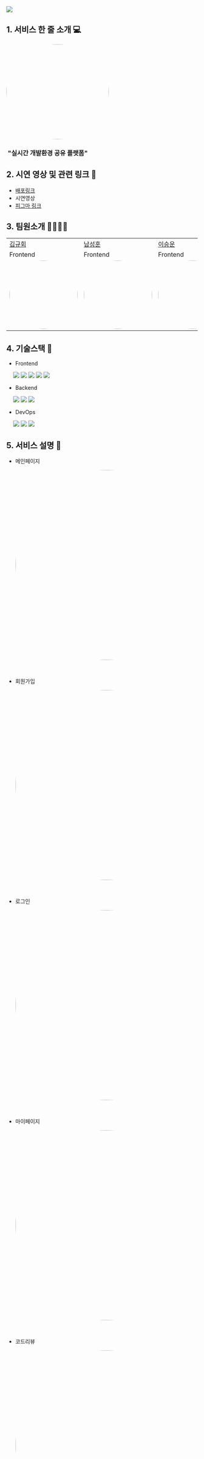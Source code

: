 <img src="https://capsule-render.vercel.app/api?type=waving&color=auto&height=200&section=header&text=2nd-1st-Project-Team5&fontSize=70" />

## 1. 서비스 한 줄 소개 💻

<img style="border: 0px solid black !important; border-radius:50%;" src="https://github.com/GDSC-KNU/2nd-1st-Project-Team5/assets/113246980/2d3edc7c-52d7-4cae-8072-034ed987f7b8" width="270px" height = "250px" />

### &nbsp;"실시간 개발환경 공유 플랫폼"

## 2. 시연 영상 및 관련 링크 🔗
- [배포링크](https://cobys.netlify.app/)
- 시연영상 
- [피그마 링크](https://www.figma.com/file/qQDDWzqkgIukzNdL9UNkLP/Coby-Design-File?type=design&node-id=0-1&t=2oCCePBv0KUqnbtv-0)

## 3. 팀원소개 👨‍👨‍👧‍👦 

<table>
  <tr>
    <td><a href="https://github.com/KimKyuHoi">김규회</a></td>
    <td><a href="https://github.com/yun8565">남성훈</td>
    <td><a href="https://github.com/Usimth">이승운</td>
    <td><a href="https://github.com/dahyun0917">이다현</td>
    <td><a href="https://github.com/20220402">이창윤</td>
  </tr>
  <tr>
    <td>Frontend</td>
    <td>Frontend</td>
    <td>Frontend</td>
    <td>Backend</td>
    <td>Backend</td>
  </tr>
  <tr>
    <td>
      <a href="https://github.com/KimKyuHoi">
        <img style="border: 0px solid black !important; border-radius:50%;" src="https://github.com/GDSC-KNU/2nd-1st-Project-Team5/assets/113246980/c735036d-581d-412e-b94f-8f4676523a67" width="180px" height = "180px" />
      </a>
   </td>
    <td>
      <a href="https://github.com/20220402">
        <img style="border: 0px solid black !important; border-radius:50%; " src="https://github.com/GDSC-KNU/2nd-1st-Project-Team5/assets/113246980/4545071b-d029-4c9f-88c5-80acfebf46a7" width="180px" height = "180px" />
      </a>
   </td>
    <td>
      <a href="https://github.com/Usimth">
        <img style="border: 0px solid black !important; border-radius:50%; " src="https://github.com/GDSC-KNU/2nd-1st-Project-Team5/assets/113246980/314b132b-bacf-4324-82df-870ebd42db21" width="180px" height = "180px" />
      </a>
   </td>
     <td>
       <a href="https://github.com/dahyun0917">
        <img style="border: 0px solid black !important; border-radius:50%; " src="https://avatars.githubusercontent.com/u/75965656?v=4" width="180px" height = "180px" />
       </a>
   </td>
    <td>
      <a href="https://github.com/yun">
        <img style="border: 0px solid black !important; border-radius:50%;" src="https://github.com/GDSC-KNU/2nd-1st-Project-Team5/assets/113246980/3354d8dc-c70c-44d6-bae2-2246f41c2b72" width="180px" height = "180px" />
      </a>
   </td>
  </tr>
</table>

## 4. 기술스택 🔧
 
 - Frontend
 <p>
   
    <img src="https://img.shields.io/badge/React-61DAFB?style=flat&logo=React&logoColor=white"/>
    <img src="https://img.shields.io/badge/JavaScript-F7DF1E?style=flat&logo=JavaScript&logoColor=white"/>
    <img src="https://img.shields.io/badge/HTML5-E34F26?style=flat&logo=HTML5&logoColor=white"/>
    <img src="https://img.shields.io/badge/CSS-1572B6?style=flat&logo=CSS3&logoColor=white"/>
    <img src="https://img.shields.io/badge/Figma-F24E1E?style=flat&logo=Figma&logoColor=white"/>
 </p> 
 
 - Backend

<p>
   
  <img src="https://img.shields.io/badge/Java-FF9E0F?style=flat&logo=Java&logoColor=white"/>
  <img src="https://img.shields.io/badge/Spring Boot-6DB33F?style=flat&logo=Spring Boot&logoColor=white"/>
  <img src="https://img.shields.io/badge/MySQL-4479A1?style=flat&logo=MySQL&logoColor=white"/>
  </p>

- DevOps

<p>
   
  <img src="https://img.shields.io/badge/AWS-232F3E?style=flat&logo=Amazon AWS&logoColor=white"/>
  <img src="https://img.shields.io/badge/Docker-2496ED?style=flat&logo=Docker&logoColor=white"/>
  <img src="https://img.shields.io/badge/Netlify-00C7B7?style=flat&logo=Netlify&logoColor=white"/>
</p>
  
## 5. 서비스 설명 📌

- 메인페이지
  
  <img style="border: 0px solid black !important; border-radius:50%;" src="https://github.com/GDSC-KNU/2nd-1st-Project-Team5/assets/113246980/c4001762-16ea-4315-ba8b-83ec45899c6a" width="750px" height = "500px" />
<br/>

- 회원가입
  
  <img style="border: 0px solid black !important; border-radius:50%;" src="https://github.com/GDSC-KNU/2nd-1st-Project-Team5/assets/113246980/d39513cf-120c-4a08-ad8a-3290c74c66f1" width="750px" height = "500px" />
<br/>

- 로그인
  
  <img style="border: 0px solid black !important; border-radius:50%;" src="https://github.com/GDSC-KNU/2nd-1st-Project-Team5/assets/113246980/6bc013a4-641f-4f59-aea8-af764f3c46ff" width="750px" height = "500px" />
<br/>

- 마이페이지
  
  <img style="border: 0px solid black !important; border-radius:50%;" src="https://github.com/GDSC-KNU/2nd-1st-Project-Team5/assets/113246980/cd2c8a63-f570-4f9b-9d58-0fc8fc515a51" width="750px" height = "500px" />
<br/>

- 코드리뷰
  
  <img style="border: 0px solid black !important; border-radius:50%;" src="https://github.com/GDSC-KNU/2nd-1st-Project-Team5/assets/113246980/aa21c122-d1a9-4bf6-92a5-c3859529c2f1" width="750px" height = "500px" />
<br/>

- 페어프로그래밍
  
  <img style="border: 0px solid black !important; border-radius:50%;" src="https://github.com/GDSC-KNU/2nd-1st-Project-Team5/assets/113246980/540239ad-9449-4791-b8ce-ccca05c6a4b4" width="750px" height = "500px" />
<br/>

- 방 내부
  
  <img style="border: 0px solid black !important; border-radius:50%;" src="https://github.com/GDSC-KNU/2nd-1st-Project-Team5/assets/113246980/944dad0e-1a36-41b3-b89a-1e0f9a38d39d" width="750px" height = "500px" />
<br/>

- 마이그룹
  
  <img style="border: 0px solid black !important; border-radius:50%;" src="https://github.com/GDSC-KNU/2nd-1st-Project-Team5/assets/113246980/b829e022-c796-4584-8029-0b2270deb09a" width="750px" height = "500px" />
<br/>

- 그룹탐색
  
  <img style="border: 0px solid black !important; border-radius:50%;" src="https://github.com/GDSC-KNU/2nd-1st-Project-Team5/assets/113246980/22aa2c5d-786b-48ad-8339-09b381e18fb8" width="750px" height = "500px" />
<br/>

- 도움말
  
  <img style="border: 0px solid black !important; border-radius:50%;" src="https://github.com/GDSC-KNU/2nd-1st-Project-Team5/assets/113246980/5e504318-4207-49b7-8818-fc6c85f57dff" width="750px" height = "500px" />
<br/>

- 서비스 목적

<img style="border: 0px solid black !important; border-radius:50%;" src="https://github.com/GDSC-KNU/2nd-1st-Project-Team5/assets/113246980/ae18b184-c732-4066-91b6-657d1e975a24" width="1000px" height = "200px" />
<img style="border: 0px solid black !important; border-radius:50%;" src="https://github.com/GDSC-KNU/2nd-1st-Project-Team5/assets/113246980/108cbf61-0a60-4df3-8296-875e14a2cd93" width="1000px" height = "200px" />
<br/>

```
      Coby는 함께하다의 Co, 또는 Coding의 Co와 By가 합쳐져
      여러분과 함께하는 코딩이라는 의미를 담고 있습니다.
      이곳에서 여러분들은 멘토가 되어 도움을 줄수도 있고,
      멘티로써 멘토들에게 도움을 받을 수 있습니다.
      또한 마음이 맞는 사람과 그룹을 지어 함께 활동할 수 있는 플랫폼입니다.
```

- 피그마 전체 화면
  
  <img style="border: 0px solid black !important; border-radius:50%;" src="https://github.com/GDSC-KNU/2nd-1st-Project-Team5/assets/113246980/80fad036-70cb-42bc-bdee-8195a46d5f1f" width="750px" height = "600px" />

- 데이터베이스 (ERDs)


## 6. Project Structure

- frontend

```
├─assets
├─components
│  ├─common
│  │  ├─css
│  │  └─Layout
│  │      └─css
│  └─pages
│      ├─DetailPage
│      │  ├─CodeReview
│      │  │  ├─components
│      │  │  │  ├─css
│      │  │  │  └─Modal
│      │  │  │      └─css
│      │  │  ├─containers
│      │  │  └─css
│      │  ├─CodeRoom
│      │  │  ├─CodeReview
│      │  │  │  ├─components
│      │  │  │  │  └─css
│      │  │  │  ├─containers
│      │  │  │  └─css
│      │  │  └─PairProgramming
│      │  │      ├─components
│      │  │      │  └─css
│      │  │      ├─containers
│      │  │      └─css
│      │  ├─Help
│      │  │  ├─containers
│      │  │  └─css
│      │  ├─Login
│      │  │  ├─containers
│      │  │  └─css
│      │  ├─MyGroup
│      │  │  ├─components
│      │  │  │  └─css
│      │  │  ├─containers
│      │  │  └─css
│      │  ├─MyPage
│      │  │  ├─containers
│      │  │  └─css
│      │  ├─PairProgramming
│      │  │  ├─components
│      │  │  │  ├─css
│      │  │  │  └─Modal
│      │  │  │      └─css
│      │  │  ├─containers
│      │  │  └─css
│      │  └─SignIn
│      │      ├─containers
│      │      └─css
│      └─MainPages
│          ├─components
│          │  └─css
│          ├─containers
│          └─css
├─constants
└─sevices

```
```
    "@ckeditor/ckeditor5-build-classic": "^37.1.0",
    "@ckeditor/ckeditor5-react": "^6.0.0",
    "@stomp/stompjs": "^7.0.0",
    "@testing-library/jest-dom": "^5.16.5",
    "@testing-library/react": "^13.4.0",
    "@testing-library/user-event": "^13.5.0",
    "antd": "^5.4.6",
    "axios": "^1.3.4",
    "html-react-parser": "^3.0.16",
    "moment": "^2.29.4",
    "multer": "^1.4.5-lts.1",
    "mysql": "^2.18.1",
    "net": "^1.0.2",
    "qs": "^6.11.2",
    "react": "^18.2.0",
    "react-cookie": "^4.1.1",
    "react-cookies": "^0.1.1",
    "react-dom": "^18.2.0",
    "react-helmet": "^6.1.0",
    "react-icons": "^4.8.0",
    "react-js-pagination": "^3.0.3",
    "react-router-dom": "^6.8.2",
    "react-scripts": "^5.0.1",
    "react-slick": "^0.29.0",
    "sockjs-client": "^1.6.1",
    "stompjs": "^2.3.3",
    "styled-component": "^2.8.0",
    "styled-components": "^5.3.9",
    "web-vitals": "^2.1.4"
```

-backend


